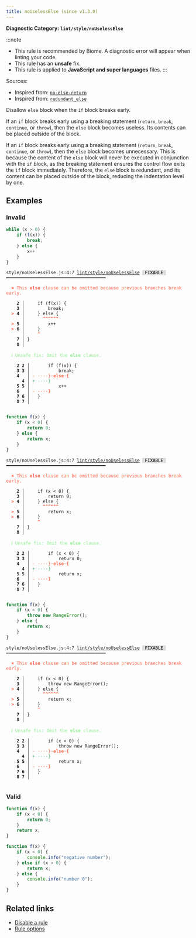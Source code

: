 ```yaml
---
title: noUselessElse (since v1.3.0)
---
```


**Diagnostic Category: `lint/style/noUselessElse`**

:::note
- This rule is recommended by Biome. A diagnostic error will appear when linting your code.
- This rule has an **unsafe** fix.
- This rule is applied to **JavaScript and super languages** files.
:::

Sources: 
- Inspired from: <a href="https://eslint.org/docs/latest/rules/no-else-return" target="_blank"><code>no-else-return</code></a>
- Inspired from: <a href="https://rust-lang.github.io/rust-clippy/master/#/redundant_else 	" target="_blank"><code>redundant_else 	</code></a>

Disallow `else` block when the `if` block breaks early.

If an `if` block breaks early using a breaking statement (`return`, `break`, `continue`, or `throw`),
then the `else` block becomes useless.
Its contents can be placed outside of the block.

If an `if` block breaks early using a breaking statement (`return`, `break`, `continue`, or `throw`),
then the `else` block becomes unnecessary.
This is because the content of the `else` block will never be executed in conjunction with the `if` block,
as the breaking statement ensures the control flow exits the `if` block immediately.
Therefore, the `else` block is redundant, and its content can be placed outside of the block,
reducing the indentation level by one.

## Examples

### Invalid

```jsx
while (x > 0) {
    if (f(x)) {
        break;
    } else {
        x++
    }
}
```

<pre class="language-text"><code class="language-text">style/noUselessElse.js:4:7 <a href="https://biomejs.dev/linter/rules/no-useless-else">lint/style/noUselessElse</a> <span style="color: #000; background-color: #ddd;"> FIXABLE </span> ━━━━━━━━━━━━━━━━━━━━━━━━━━━━━━━━━━━━━━

<strong><span style="color: Tomato;">  </span></strong><strong><span style="color: Tomato;">✖</span></strong> <span style="color: Tomato;">This </span><span style="color: Tomato;"><strong>else</strong></span><span style="color: Tomato;"> clause can be omitted because previous branches break early.</span>
  
    <strong>2 │ </strong>    if (f(x)) {
    <strong>3 │ </strong>        break;
<strong><span style="color: Tomato;">  </span></strong><strong><span style="color: Tomato;">&gt;</span></strong> <strong>4 │ </strong>    } else {
   <strong>   │ </strong>      <strong><span style="color: Tomato;">^</span></strong><strong><span style="color: Tomato;">^</span></strong><strong><span style="color: Tomato;">^</span></strong><strong><span style="color: Tomato;">^</span></strong><strong><span style="color: Tomato;">^</span></strong><strong><span style="color: Tomato;">^</span></strong>
<strong><span style="color: Tomato;">  </span></strong><strong><span style="color: Tomato;">&gt;</span></strong> <strong>5 │ </strong>        x++
<strong><span style="color: Tomato;">  </span></strong><strong><span style="color: Tomato;">&gt;</span></strong> <strong>6 │ </strong>    }
   <strong>   │ </strong>    <strong><span style="color: Tomato;">^</span></strong>
    <strong>7 │ </strong>}
    <strong>8 │ </strong>
  
<strong><span style="color: lightgreen;">  </span></strong><strong><span style="color: lightgreen;">ℹ</span></strong> <span style="color: lightgreen;">Unsafe fix</span><span style="color: lightgreen;">: </span><span style="color: lightgreen;">Omit the </span><span style="color: lightgreen;"><strong>else</strong></span><span style="color: lightgreen;"> clause.</span>
  
    <strong>2</strong> <strong>2</strong><strong> │ </strong>      if (f(x)) {
    <strong>3</strong> <strong>3</strong><strong> │ </strong>          break;
    <strong>4</strong>  <strong> │ </strong><span style="color: Tomato;">-</span> <span style="color: Tomato;"><span style="opacity: 0.8;">·</span></span><span style="color: Tomato;"><span style="opacity: 0.8;">·</span></span><span style="color: Tomato;"><span style="opacity: 0.8;">·</span></span><span style="color: Tomato;"><span style="opacity: 0.8;">·</span></span><span style="color: Tomato;">}</span><span style="color: Tomato;"><span style="opacity: 0.8;"><strong>·</strong></span></span><span style="color: Tomato;"><strong>e</strong></span><span style="color: Tomato;"><strong>l</strong></span><span style="color: Tomato;"><strong>s</strong></span><span style="color: Tomato;"><strong>e</strong></span><span style="color: Tomato;"><span style="opacity: 0.8;"><strong>·</strong></span></span><span style="color: Tomato;"><strong>{</strong></span>
      <strong>4</strong><strong> │ </strong><span style="color: MediumSeaGreen;">+</span> <span style="color: MediumSeaGreen;"><span style="opacity: 0.8;">·</span></span><span style="color: MediumSeaGreen;"><span style="opacity: 0.8;">·</span></span><span style="color: MediumSeaGreen;"><span style="opacity: 0.8;">·</span></span><span style="color: MediumSeaGreen;"><span style="opacity: 0.8;">·</span></span><span style="color: MediumSeaGreen;">}</span>
    <strong>5</strong> <strong>5</strong><strong> │ </strong>          x++
    <strong>6</strong>  <strong> │ </strong><span style="color: Tomato;">-</span> <span style="color: Tomato;"><span style="opacity: 0.8;"><strong>·</strong></span></span><span style="color: Tomato;"><span style="opacity: 0.8;"><strong>·</strong></span></span><span style="color: Tomato;"><span style="opacity: 0.8;"><strong>·</strong></span></span><span style="color: Tomato;"><span style="opacity: 0.8;"><strong>·</strong></span></span><span style="color: Tomato;"><strong>}</strong></span>
    <strong>7</strong> <strong>6</strong><strong> │ </strong>  }
    <strong>8</strong> <strong>7</strong><strong> │ </strong>  
  
</code></pre>

```jsx
function f(x) {
    if (x < 0) {
        return 0;
    } else {
        return x;
    }
}
```

<pre class="language-text"><code class="language-text">style/noUselessElse.js:4:7 <a href="https://biomejs.dev/linter/rules/no-useless-else">lint/style/noUselessElse</a> <span style="color: #000; background-color: #ddd;"> FIXABLE </span> ━━━━━━━━━━━━━━━━━━━━━━━━━━━━━━━━━━━━━━

<strong><span style="color: Tomato;">  </span></strong><strong><span style="color: Tomato;">✖</span></strong> <span style="color: Tomato;">This </span><span style="color: Tomato;"><strong>else</strong></span><span style="color: Tomato;"> clause can be omitted because previous branches break early.</span>
  
    <strong>2 │ </strong>    if (x &lt; 0) {
    <strong>3 │ </strong>        return 0;
<strong><span style="color: Tomato;">  </span></strong><strong><span style="color: Tomato;">&gt;</span></strong> <strong>4 │ </strong>    } else {
   <strong>   │ </strong>      <strong><span style="color: Tomato;">^</span></strong><strong><span style="color: Tomato;">^</span></strong><strong><span style="color: Tomato;">^</span></strong><strong><span style="color: Tomato;">^</span></strong><strong><span style="color: Tomato;">^</span></strong><strong><span style="color: Tomato;">^</span></strong>
<strong><span style="color: Tomato;">  </span></strong><strong><span style="color: Tomato;">&gt;</span></strong> <strong>5 │ </strong>        return x;
<strong><span style="color: Tomato;">  </span></strong><strong><span style="color: Tomato;">&gt;</span></strong> <strong>6 │ </strong>    }
   <strong>   │ </strong>    <strong><span style="color: Tomato;">^</span></strong>
    <strong>7 │ </strong>}
    <strong>8 │ </strong>
  
<strong><span style="color: lightgreen;">  </span></strong><strong><span style="color: lightgreen;">ℹ</span></strong> <span style="color: lightgreen;">Unsafe fix</span><span style="color: lightgreen;">: </span><span style="color: lightgreen;">Omit the </span><span style="color: lightgreen;"><strong>else</strong></span><span style="color: lightgreen;"> clause.</span>
  
    <strong>2</strong> <strong>2</strong><strong> │ </strong>      if (x &lt; 0) {
    <strong>3</strong> <strong>3</strong><strong> │ </strong>          return 0;
    <strong>4</strong>  <strong> │ </strong><span style="color: Tomato;">-</span> <span style="color: Tomato;"><span style="opacity: 0.8;">·</span></span><span style="color: Tomato;"><span style="opacity: 0.8;">·</span></span><span style="color: Tomato;"><span style="opacity: 0.8;">·</span></span><span style="color: Tomato;"><span style="opacity: 0.8;">·</span></span><span style="color: Tomato;">}</span><span style="color: Tomato;"><span style="opacity: 0.8;"><strong>·</strong></span></span><span style="color: Tomato;"><strong>e</strong></span><span style="color: Tomato;"><strong>l</strong></span><span style="color: Tomato;"><strong>s</strong></span><span style="color: Tomato;"><strong>e</strong></span><span style="color: Tomato;"><span style="opacity: 0.8;"><strong>·</strong></span></span><span style="color: Tomato;"><strong>{</strong></span>
      <strong>4</strong><strong> │ </strong><span style="color: MediumSeaGreen;">+</span> <span style="color: MediumSeaGreen;"><span style="opacity: 0.8;">·</span></span><span style="color: MediumSeaGreen;"><span style="opacity: 0.8;">·</span></span><span style="color: MediumSeaGreen;"><span style="opacity: 0.8;">·</span></span><span style="color: MediumSeaGreen;"><span style="opacity: 0.8;">·</span></span><span style="color: MediumSeaGreen;">}</span>
    <strong>5</strong> <strong>5</strong><strong> │ </strong>          return x;
    <strong>6</strong>  <strong> │ </strong><span style="color: Tomato;">-</span> <span style="color: Tomato;"><span style="opacity: 0.8;"><strong>·</strong></span></span><span style="color: Tomato;"><span style="opacity: 0.8;"><strong>·</strong></span></span><span style="color: Tomato;"><span style="opacity: 0.8;"><strong>·</strong></span></span><span style="color: Tomato;"><span style="opacity: 0.8;"><strong>·</strong></span></span><span style="color: Tomato;"><strong>}</strong></span>
    <strong>7</strong> <strong>6</strong><strong> │ </strong>  }
    <strong>8</strong> <strong>7</strong><strong> │ </strong>  
  
</code></pre>

```jsx
function f(x) {
    if (x < 0) {
        throw new RangeError();
    } else {
        return x;
    }
}
```

<pre class="language-text"><code class="language-text">style/noUselessElse.js:4:7 <a href="https://biomejs.dev/linter/rules/no-useless-else">lint/style/noUselessElse</a> <span style="color: #000; background-color: #ddd;"> FIXABLE </span> ━━━━━━━━━━━━━━━━━━━━━━━━━━━━━━━━━━━━━━

<strong><span style="color: Tomato;">  </span></strong><strong><span style="color: Tomato;">✖</span></strong> <span style="color: Tomato;">This </span><span style="color: Tomato;"><strong>else</strong></span><span style="color: Tomato;"> clause can be omitted because previous branches break early.</span>
  
    <strong>2 │ </strong>    if (x &lt; 0) {
    <strong>3 │ </strong>        throw new RangeError();
<strong><span style="color: Tomato;">  </span></strong><strong><span style="color: Tomato;">&gt;</span></strong> <strong>4 │ </strong>    } else {
   <strong>   │ </strong>      <strong><span style="color: Tomato;">^</span></strong><strong><span style="color: Tomato;">^</span></strong><strong><span style="color: Tomato;">^</span></strong><strong><span style="color: Tomato;">^</span></strong><strong><span style="color: Tomato;">^</span></strong><strong><span style="color: Tomato;">^</span></strong>
<strong><span style="color: Tomato;">  </span></strong><strong><span style="color: Tomato;">&gt;</span></strong> <strong>5 │ </strong>        return x;
<strong><span style="color: Tomato;">  </span></strong><strong><span style="color: Tomato;">&gt;</span></strong> <strong>6 │ </strong>    }
   <strong>   │ </strong>    <strong><span style="color: Tomato;">^</span></strong>
    <strong>7 │ </strong>}
    <strong>8 │ </strong>
  
<strong><span style="color: lightgreen;">  </span></strong><strong><span style="color: lightgreen;">ℹ</span></strong> <span style="color: lightgreen;">Unsafe fix</span><span style="color: lightgreen;">: </span><span style="color: lightgreen;">Omit the </span><span style="color: lightgreen;"><strong>else</strong></span><span style="color: lightgreen;"> clause.</span>
  
    <strong>2</strong> <strong>2</strong><strong> │ </strong>      if (x &lt; 0) {
    <strong>3</strong> <strong>3</strong><strong> │ </strong>          throw new RangeError();
    <strong>4</strong>  <strong> │ </strong><span style="color: Tomato;">-</span> <span style="color: Tomato;"><span style="opacity: 0.8;">·</span></span><span style="color: Tomato;"><span style="opacity: 0.8;">·</span></span><span style="color: Tomato;"><span style="opacity: 0.8;">·</span></span><span style="color: Tomato;"><span style="opacity: 0.8;">·</span></span><span style="color: Tomato;">}</span><span style="color: Tomato;"><span style="opacity: 0.8;"><strong>·</strong></span></span><span style="color: Tomato;"><strong>e</strong></span><span style="color: Tomato;"><strong>l</strong></span><span style="color: Tomato;"><strong>s</strong></span><span style="color: Tomato;"><strong>e</strong></span><span style="color: Tomato;"><span style="opacity: 0.8;"><strong>·</strong></span></span><span style="color: Tomato;"><strong>{</strong></span>
      <strong>4</strong><strong> │ </strong><span style="color: MediumSeaGreen;">+</span> <span style="color: MediumSeaGreen;"><span style="opacity: 0.8;">·</span></span><span style="color: MediumSeaGreen;"><span style="opacity: 0.8;">·</span></span><span style="color: MediumSeaGreen;"><span style="opacity: 0.8;">·</span></span><span style="color: MediumSeaGreen;"><span style="opacity: 0.8;">·</span></span><span style="color: MediumSeaGreen;">}</span>
    <strong>5</strong> <strong>5</strong><strong> │ </strong>          return x;
    <strong>6</strong>  <strong> │ </strong><span style="color: Tomato;">-</span> <span style="color: Tomato;"><span style="opacity: 0.8;"><strong>·</strong></span></span><span style="color: Tomato;"><span style="opacity: 0.8;"><strong>·</strong></span></span><span style="color: Tomato;"><span style="opacity: 0.8;"><strong>·</strong></span></span><span style="color: Tomato;"><span style="opacity: 0.8;"><strong>·</strong></span></span><span style="color: Tomato;"><strong>}</strong></span>
    <strong>7</strong> <strong>6</strong><strong> │ </strong>  }
    <strong>8</strong> <strong>7</strong><strong> │ </strong>  
  
</code></pre>

### Valid

```jsx
function f(x) {
    if (x < 0) {
        return 0;
    }
    return x;
}
```

```jsx
function f(x) {
    if (x < 0) {
        console.info("negative number");
    } else if (x > 0) {
        return x;
    } else {
        console.info("number 0");
    }
}
```

## Related links

- [Disable a rule](/linter/#disable-a-lint-rule)
- [Rule options](/linter/#rule-options)
